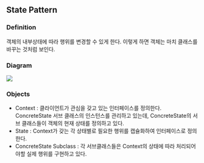 ## State Pattern
### Definition
객체의 내부상태에 따라 행위를 변경할 수 있게 한다. 이렇게 하면 객체는 마치 클래스를 바꾸는 것처럼 보인다.

### Diagram
<img src="https://upload.wikimedia.org/wikipedia/commons/thumb/e/e8/State_Design_Pattern_UML_Class_Diagram.svg/400px-State_Design_Pattern_UML_Class_Diagram.svg.png"/>

### Objects
- Context : 클라이언트가 관심을 갖고 있는 인터페이스를 정의한다. ConcreteState 서브 클래스의 인스턴스를 관리하고 있는데, ConcreteState의 서브 클래스들이 객체의 현재 상태를 정의하고 있다.
- State : Context가 갖는 각 상태별로 필요한 행위를 캡슐화하여 인터페이스로 정의한다.
- ConcreteState Subclass : 각 서브클래스들은 Context의 상태에 따라 처리되어야할 실제 행위를 구현하고 있다.